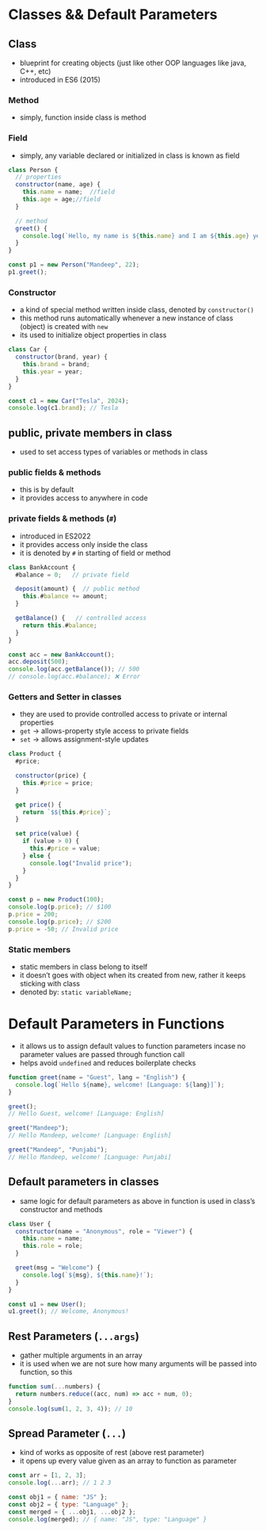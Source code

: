 # Classes && Default Parameters

## Class

- blueprint for creating objects (just like other OOP languages like java, C++, etc)
- introduced in ES6 (2015)

### Method

- simply, function inside class is method

### Field

- simply, any variable declared or initialized in class is known as field

```jsx
class Person {
  // properties
  constructor(name, age) {
    this.name = name;  //field
    this.age = age;//field
  }

  // method
  greet() {
    console.log(`Hello, my name is ${this.name} and I am ${this.age} years old.`);
  }
}

const p1 = new Person("Mandeep", 22);
p1.greet();
```

### Constructor

- a kind of special method written inside class, denoted by `constructor()`
- this method runs automatically whenever a new instance of class (object) is created with `new`
- its used to initialize object properties in class

```jsx
class Car {
  constructor(brand, year) {
    this.brand = brand;
    this.year = year;
  }
}

const c1 = new Car("Tesla", 2024);
console.log(c1.brand); // Tesla
```

## public, private members in class

- used to set access types of variables or methods in class

### public fields & methods

- this is by default
- it provides access to anywhere in code

### private fields & methods (`#`)

- introduced in ES2022
- it provides access only inside the class
- it is denoted by `#` in starting of field or method

```jsx
class BankAccount {
  #balance = 0;   // private field

  deposit(amount) {  // public method
    this.#balance += amount;
  }

  getBalance() {   // controlled access
    return this.#balance;
  }
}

const acc = new BankAccount();
acc.deposit(500);
console.log(acc.getBalance()); // 500
// console.log(acc.#balance); ❌ Error
```

### Getters and Setter in classes

- they are used to provide controlled access to private or internal properties
- `get`  →  allows-property style access to private fields
- `set`   →  allows assignment-style updates

```jsx
class Product {
  #price;

  constructor(price) {
    this.#price = price;
  }

  get price() {
    return `$${this.#price}`;
  }

  set price(value) {
    if (value > 0) {
      this.#price = value;
    } else {
      console.log("Invalid price");
    }
  }
}

const p = new Product(100);
console.log(p.price); // $100
p.price = 200;
console.log(p.price); // $200
p.price = -50; // Invalid price
```

### Static members

- static members in class belong to itself
- it doesn’t goes with object when its created from new, rather it keeps sticking with class
- denoted by:  `static variableName;`

# Default Parameters in Functions

- it allows us to assign default values to function parameters incase no parameter values are passed through function call
- helps avoid `undefined` and reduces boilerplate checks

```jsx
function greet(name = "Guest", lang = "English") {
  console.log(`Hello ${name}, welcome! [Language: ${lang}]`);
}

greet(); 
// Hello Guest, welcome! [Language: English]

greet("Mandeep"); 
// Hello Mandeep, welcome! [Language: English]

greet("Mandeep", "Punjabi"); 
// Hello Mandeep, welcome! [Language: Punjabi]
```

## Default parameters in classes

- same logic for default parameters as above in function is used in class’s constructor and methods

```jsx
class User {
  constructor(name = "Anonymous", role = "Viewer") {
    this.name = name;
    this.role = role;
  }

  greet(msg = "Welcome") {
    console.log(`${msg}, ${this.name}!`);
  }
}

const u1 = new User();
u1.greet(); // Welcome, Anonymous!
```

## Rest Parameters (`...args`)

- gather multiple arguments in an array
- it is used when we are not sure how many arguments will be passed into function, so this

```jsx
function sum(...numbers) {
  return numbers.reduce((acc, num) => acc + num, 0);
}
console.log(sum(1, 2, 3, 4)); // 10
```

## Spread Parameter  (`...`)

- kind of works as opposite of rest (above rest parameter)
- it opens up every value given as an array to function as parameter

```jsx
const arr = [1, 2, 3];
console.log(...arr); // 1 2 3

const obj1 = { name: "JS" };
const obj2 = { type: "Language" };
const merged = { ...obj1, ...obj2 };
console.log(merged); // { name: "JS", type: "Language" }
```
